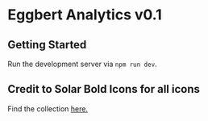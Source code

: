 # Eggbert Analytics v0.1

## Getting Started

Run the development server via `npm run dev`.

## Credit to Solar Bold Icons for all icons

Find the collection [here.](https://www.svgrepo.com/collection/solar-bold-icons)
